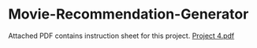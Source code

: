 # Movie-Recommendation-Generator
Attached PDF contains instruction sheet for this project.
[Project 4.pdf](https://github.com/adifurio98/Movie-Recommendation-Generator/files/10939114/Project.4.pdf)
